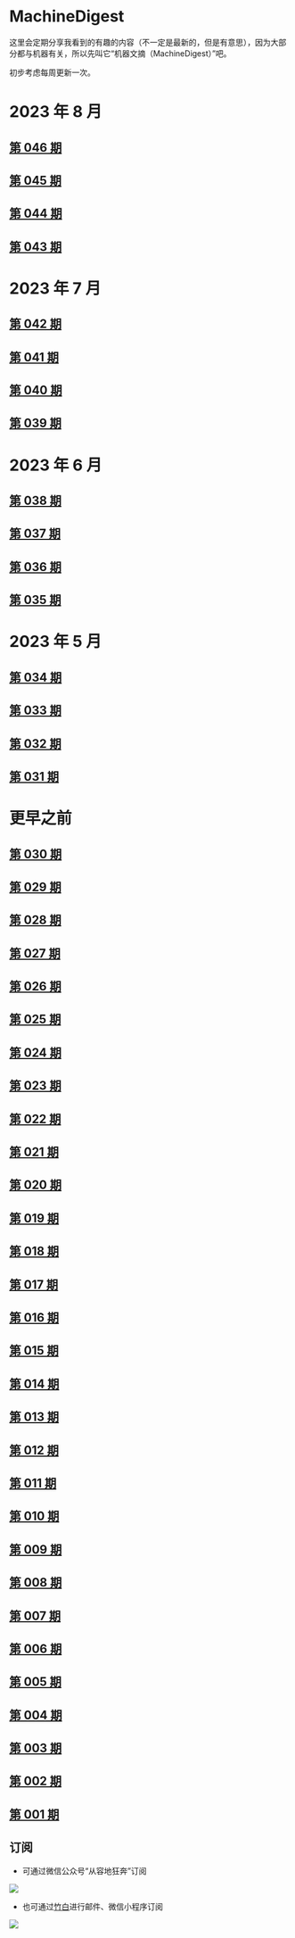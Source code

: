 # MachineDigest
这里会定期分享我看到的有趣的内容（不一定是最新的，但是有意思），因为大部分都与机器有关，所以先叫它“机器文摘（MachineDigest）”吧。

初步考虑每周更新一次。

# 2023 年 8 月
## [第 046 期](ISSUE_046/README.md)

## [第 045 期](ISSUE_045/README.md)

## [第 044 期](ISSUE_044/README.md)

## [第 043 期](ISSUE_043/README.md)

# 2023 年 7 月
## [第 042 期](ISSUE_042/README.md)

## [第 041 期](ISSUE_041/README.md)

## [第 040 期](ISSUE_040/README.md)

## [第 039 期](ISSUE_039/README.md)

# 2023 年 6 月
## [第 038 期](ISSUE_038/README.md)

## [第 037 期](ISSUE_037/README.md)

## [第 036 期](ISSUE_036/README.md)

## [第 035 期](ISSUE_035/README.md)

# 2023 年 5 月
## [第 034 期](ISSUE_034/README.md)

## [第 033 期](ISSUE_033/README.md)

## [第 032 期](ISSUE_032/README.md)

## [第 031 期](ISSUE_031/README.md)

# 更早之前
## [第 030 期](ISSUE_030/README.md)

## [第 029 期](ISSUE_029/README.md)

## [第 028 期](ISSUE_028/README.md)

## [第 027 期](ISSUE_027/README.md)

## [第 026 期](ISSUE_026/README.md)

## [第 025 期](ISSUE_025/README.md)

## [第 024 期](ISSUE_024/README.md)

## [第 023 期](ISSUE_023/README.md)

## [第 022 期](ISSUE_022/README.md)

## [第 021 期](ISSUE_021/README.md)

## [第 020 期](ISSUE_020/README.md)

## [第 019 期](ISSUE_019/README.md)

## [第 018 期](ISSUE_018/README.md)

## [第 017 期](ISSUE_017/README.md)

## [第 016 期](ISSUE_016/README.md)

## [第 015 期](ISSUE_015/README.md)

## [第 014 期](ISSUE_014/README.md)

## [第 013 期](ISSUE_013/README.md)

## [第 012 期](ISSUE_012/README.md)

## [第 011 期](ISSUE_011/README.md)

## [第 010 期](ISSUE_010/README.md)

## [第 009 期](ISSUE_009/README.md)

## [第 008 期](ISSUE_008/README.md)

## [第 007 期](ISSUE_007/README.md)

## [第 006 期](ISSUE_006/README.md)

## [第 005 期](ISSUE_005/README.md)

## [第 004 期](ISSUE_004/README.md)

## [第 003 期](ISSUE_003/README.md)

## [第 002 期](ISSUE_002/README.md)

## [第 001 期](ISSUE_001/README.md)

## 订阅
- 可通过微信公众号“从容地狂奔”订阅

![](weixin.jpg)

- 也可通过[竹白](https://zhubai.love/)进行邮件、微信小程序订阅

![](zhubai.jpg)
